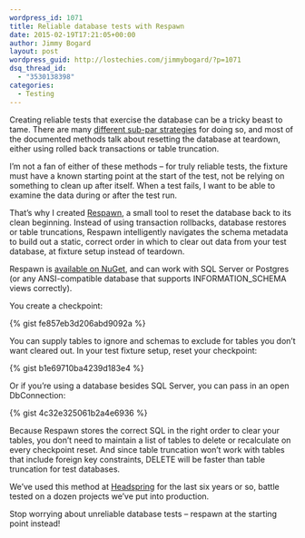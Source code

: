 ```yaml
---
wordpress_id: 1071
title: Reliable database tests with Respawn
date: 2015-02-19T17:21:05+00:00
author: Jimmy Bogard
layout: post
wordpress_guid: http://lostechies.com/jimmybogard/?p=1071
dsq_thread_id:
  - "3530138398"
categories:
  - Testing
---
```

Creating reliable tests that exercise the database can be a tricky beast to tame. There are many [different sub-par strategies](http://lostechies.com/jimmybogard/2013/06/18/strategies-for-isolating-the-database-in-tests/) for doing so, and most of the documented methods talk about resetting the database at teardown, either using rolled back transactions or table truncation.

I’m not a fan of either of these methods – for truly reliable tests, the fixture must have a known starting point at the start of the test, not be relying on something to clean up after itself. When a test fails, I want to be able to examine the data during or after the test run.

That’s why I created [Respawn](https://github.com/jbogard/respawn), a small tool to reset the database back to its clean beginning. Instead of using transaction rollbacks, database restores or table truncations, Respawn intelligently navigates the schema metadata to build out a static, correct order in which to clear out data from your test database, at fixture setup instead of teardown.

Respawn is [available on NuGet](http://www.nuget.org/packages/respawn), and can work with SQL Server or Postgres (or any ANSI-compatible database that supports INFORMATION_SCHEMA views correctly).

You create a checkpoint:

{% gist fe857eb3d206abd9092a %}

You can supply tables to ignore and schemas to exclude for tables you don’t want cleared out. In your test fixture setup, reset your checkpoint:

{% gist b1e69710ba4239d183e4 %}

Or if you’re using a database besides SQL Server, you can pass in an open DbConnection:

{% gist 4c32e325061b2a4e6936 %}

Because Respawn stores the correct SQL in the right order to clear your tables, you don’t need to maintain a list of tables to delete or recalculate on every checkpoint reset. And since table truncation won’t work with tables that include foreign key constraints, DELETE will be faster than table truncation for test databases.

We’ve used this method at [Headspring](http://www.headspring.com) for the last six years or so, battle tested on a dozen projects we’ve put into production.

Stop worrying about unreliable database tests – respawn at the starting point instead!